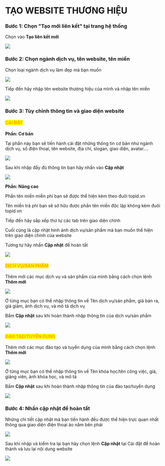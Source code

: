 # TẠO WEBSITE THƯƠNG HIỆU

### Bước 1: Chọn "Tạo mới liên kết" tại trang hệ thống

Chọn vào **Tạo liên kết mới**

![](<.gitbook/assets/image (32).png>)

### Bước 2: Chọn ngành dịch vụ, tên website, tên miền

Chọn loại ngành dịch vụ làm đẹp mà bạn muốn&#x20;

![](<.gitbook/assets/image (16).png>)

Tiếp đến hãy nhập tên website thương hiệu của mình và nhập tên miền

![](<.gitbook/assets/image (25).png>)

### Bước 3: Tùy chỉnh thông tin và giao diện website

#### <mark style="color:orange;">CÀI ĐẶT</mark>

**Phần: Cơ bản**

Tại phần này bạn sẽ tiến hành cài đặt những thông tin cơ bản như ngành dịch vụ, số điện thoại, tên website, địa chỉ, slogan, giao diện, avatar....

![](<.gitbook/assets/image (22).png>)

Sau khi nhập đầy đủ thông tin bạn hãy nhấn vào **Cập nhật**

![](<.gitbook/assets/image (27).png>)

**Phần: Nâng cao**

Phần tên miền miễn phí bạn sẽ được thể hiện kèm theo đuôi topid.vn&#x20;

Tên miền trả phí bạn sẽ sở hữu được phần tên miền độc lập không kèm đuôi topid.vn

Tiếp đến hãy sắp xếp thứ tự các tab trên giao diện chính

Cuối cùng là cập nhật hình ảnh dịch vụ/sản phẩm mà bạn muốn thể hiện trên giao diện chính của website

Tương tự hãy nhấn **Cập nhật** để hoàn tất

![](<.gitbook/assets/image (5) (2).png>)

#### <mark style="color:orange;">DỊCH VỤ/SẢN PHẨM</mark>

Thêm mới các mục dịch vụ và sản phẩm của mình bằng cách chọn lệnh **Thêm mới**

![](<.gitbook/assets/image (7) (2).png>)

Ở từng mục bạn có thể nhập thông tin về Tên dịch vụ/sản phẩm, giá bán ra, giá giảm, ảnh dịch vụ, và mô tả dịch vụ

Bấm **Cập nhật** sau khi hoàn thành nhập thông tin của dịch vụ/sản phẩm

![](<.gitbook/assets/image (11) (2).png>)

#### <mark style="color:orange;">ĐÀO TẠO/TUYỂN DỤNG</mark>

Thêm mới các mục đào tạo và tuyển dụng của mình bằng cách chọn lệnh **Thêm mới**



![](<.gitbook/assets/image (30).png>)

Ở từng mục bạn có thể nhập thông tin về Tên khóa học/tên công việc, giá, giảng viên, ảnh khóa học, và mô tả

Bấm **Cập nhật** sau khi hoàn thành nhập thông tin của đào tạo/tuyển dụng

![](<.gitbook/assets/image (15) (1).png>)

### Bước 4: Nhấn cập nhật để hoàn tất

Những chi tiết cập nhật mà bạn tiến hành đều được thể hiện trực quan nhất thông qua giao diện điện thoại ảo nằm bên phải

![](<.gitbook/assets/image (17) (2).png>)

Sau khi nhập và kiểm tra lại bạn hãy chọn lệnh **Cập nhật** tại Cài đặt để hoàn thành và lưu lại nội dung website

![](<.gitbook/assets/image (10) (2).png>)

